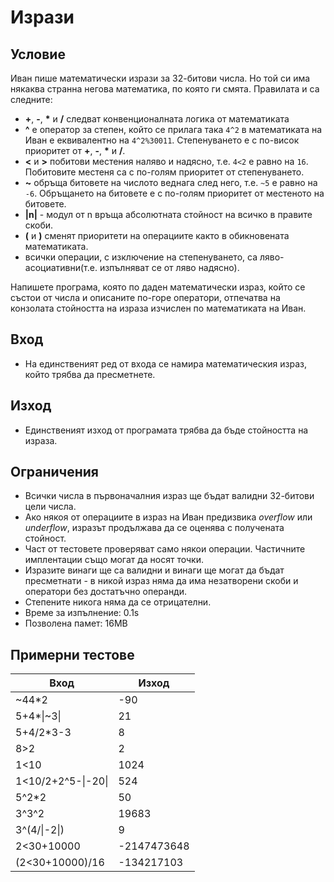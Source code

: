# Изрази

## Условие
Иван пише математически изрази за 32-битови числа. Но той си има някаква странна негова математика, по която ги смята. Правилата и са следните:

- **+**, **-**, **&#42;** и **/** следват конвенционалната логика от математиката
- **^** е оператор за степен, който се прилага така `4^2` в математиката на Иван е еквивалентно на `4^2%30011`. Степенуването е с по-висок приоритет от **+**, **-**, **&#42;** и **/**.
-  **<** и **>** побитови местения наляво и надясно, т.е. `4<2` е равно на `16`. Побитовите местеня са с по-голям приоритет от степенуването.
- **~** обръща битовете на числото веднага след него, т.е. `~5` е равно на `-6`.  Обръщането на битовете е с по-голям приоритет от местеното на битовете.
- **|n|** - модул от n връща абсолютната стойност на всичко в правите скоби.
- **(** и **)** сменят приоритети на операциите както в обикновената математикатa.
- всички операции, с изключение на степенуването, са ляво-асоциативни(т.е. изпълняват се от ляво надясно).

Напишете програма, която по даден математически израз, който се състои от числа и описаните по-горе оператори, отпечатва на конзолата стойността на израза изчислен по 
математиката на Иван.

## Вход
- На единственият ред от входа се намира математическия израз, който трябва да пресметнете.

## Изход
- Единственият изход от програмата трябва да бъде стойността на израза.

## Ограничения
- Всички числа в първоначалния израз ще бъдат валидни 32-битови цели числа.
- Ако някоя от операциите в израз на Иван предизвика _overflow_ или _underflow_, изразът продължава да се оценява с получената стойност.
- Част от тестовете проверяват само някои операции. Частичните имплентации също могат да носят точки.
- Изразите винаги ще са валидни и винаги ще могат да бъдат пресметнати - в никой израз няма да има незатворени скоби и оператори без достатъчно операнди.
- Степените никога няма да се отрицателни.
- Време за изпълнение: 0.1s
- Позволена памет: 16МВ

## Примерни тестове

|         Вход                   |         Изход           |
|--------------------------------|-------------------------|
| ~44*2                          | -90                     |
| 5+4*&#124;~3&#124;             | 21                      |
| 5+4/2*3-3                      | 8                       |
| 8>2                            | 2                       |
| 1&#60;10                       | 1024                    |
| 1&#60;10/2+2^5-&#124;-20&#124; | 524                     |
| 5^2*2                          | 50                      |
| 3^3^2                          | 19683                   |
| 3^(4/&#124;-2&#124;)           | 9                       |
| 2&#60;30+10000                 | -2147473648             |
| (2&#60;30+10000)/16            | -134217103              |